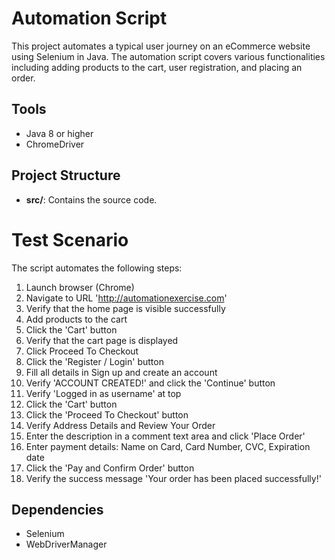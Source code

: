 # Automation Script

This project automates a typical user journey on an eCommerce website using Selenium in Java. The automation script covers various functionalities including adding products to the cart, user registration, and placing an order.

## Tools

- Java 8 or higher
- ChromeDriver


## Project Structure

- **src/**: Contains the source code.

# Test Scenario
The script automates the following steps:

1. Launch browser (Chrome)
2. Navigate to URL 'http://automationexercise.com'
3. Verify that the home page is visible successfully
4. Add products to the cart
5. Click the 'Cart' button
6. Verify that the cart page is displayed
7. Click Proceed To Checkout
8. Click the 'Register / Login' button
9. Fill all details in Sign up and create an account
10. Verify 'ACCOUNT CREATED!' and click the 'Continue' button
11. Verify 'Logged in as username' at top
12. Click the 'Cart' button
13. Click the 'Proceed To Checkout' button
14. Verify Address Details and Review Your Order
15. Enter the description in a comment text area and click 'Place Order'
16. Enter payment details: Name on Card, Card Number, CVC, Expiration date
17. Click the 'Pay and Confirm Order' button
18. Verify the success message 'Your order has been placed successfully!'

## Dependencies

- Selenium
- WebDriverManager

